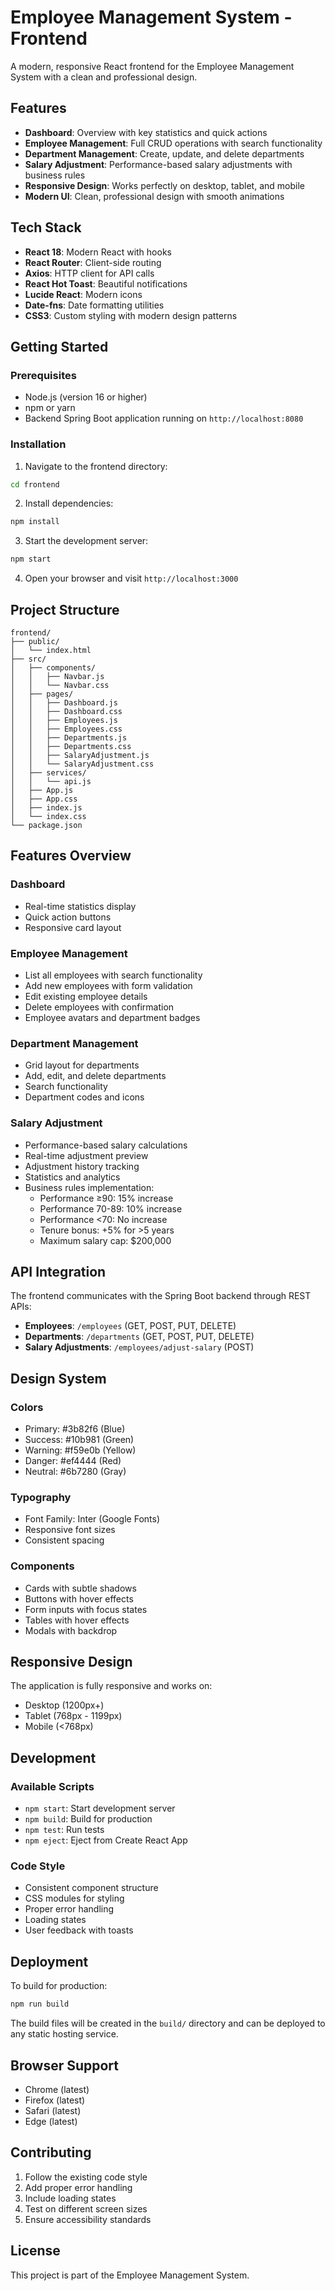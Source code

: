 # Employee Management System - Frontend

A modern, responsive React frontend for the Employee Management System with a clean and professional design.

## Features

- **Dashboard**: Overview with key statistics and quick actions
- **Employee Management**: Full CRUD operations with search functionality
- **Department Management**: Create, update, and delete departments
- **Salary Adjustment**: Performance-based salary adjustments with business rules
- **Responsive Design**: Works perfectly on desktop, tablet, and mobile
- **Modern UI**: Clean, professional design with smooth animations

## Tech Stack

- **React 18**: Modern React with hooks
- **React Router**: Client-side routing
- **Axios**: HTTP client for API calls
- **React Hot Toast**: Beautiful notifications
- **Lucide React**: Modern icons
- **Date-fns**: Date formatting utilities
- **CSS3**: Custom styling with modern design patterns

## Getting Started

### Prerequisites

- Node.js (version 16 or higher)
- npm or yarn
- Backend Spring Boot application running on `http://localhost:8080`

### Installation

1. Navigate to the frontend directory:
```bash
cd frontend
```

2. Install dependencies:
```bash
npm install
```

3. Start the development server:
```bash
npm start
```

4. Open your browser and visit `http://localhost:3000`

## Project Structure

```
frontend/
├── public/
│   └── index.html
├── src/
│   ├── components/
│   │   ├── Navbar.js
│   │   └── Navbar.css
│   ├── pages/
│   │   ├── Dashboard.js
│   │   ├── Dashboard.css
│   │   ├── Employees.js
│   │   ├── Employees.css
│   │   ├── Departments.js
│   │   ├── Departments.css
│   │   ├── SalaryAdjustment.js
│   │   └── SalaryAdjustment.css
│   ├── services/
│   │   └── api.js
│   ├── App.js
│   ├── App.css
│   ├── index.js
│   └── index.css
└── package.json
```

## Features Overview

### Dashboard
- Real-time statistics display
- Quick action buttons
- Responsive card layout

### Employee Management
- List all employees with search functionality
- Add new employees with form validation
- Edit existing employee details
- Delete employees with confirmation
- Employee avatars and department badges

### Department Management
- Grid layout for departments
- Add, edit, and delete departments
- Search functionality
- Department codes and icons

### Salary Adjustment
- Performance-based salary calculations
- Real-time adjustment preview
- Adjustment history tracking
- Statistics and analytics
- Business rules implementation:
  - Performance ≥90: 15% increase
  - Performance 70-89: 10% increase
  - Performance <70: No increase
  - Tenure bonus: +5% for >5 years
  - Maximum salary cap: $200,000

## API Integration

The frontend communicates with the Spring Boot backend through REST APIs:

- **Employees**: `/employees` (GET, POST, PUT, DELETE)
- **Departments**: `/departments` (GET, POST, PUT, DELETE)
- **Salary Adjustments**: `/employees/adjust-salary` (POST)

## Design System

### Colors
- Primary: #3b82f6 (Blue)
- Success: #10b981 (Green)
- Warning: #f59e0b (Yellow)
- Danger: #ef4444 (Red)
- Neutral: #6b7280 (Gray)

### Typography
- Font Family: Inter (Google Fonts)
- Responsive font sizes
- Consistent spacing

### Components
- Cards with subtle shadows
- Buttons with hover effects
- Form inputs with focus states
- Tables with hover effects
- Modals with backdrop

## Responsive Design

The application is fully responsive and works on:
- Desktop (1200px+)
- Tablet (768px - 1199px)
- Mobile (<768px)

## Development

### Available Scripts

- `npm start`: Start development server
- `npm build`: Build for production
- `npm test`: Run tests
- `npm eject`: Eject from Create React App

### Code Style

- Consistent component structure
- CSS modules for styling
- Proper error handling
- Loading states
- User feedback with toasts

## Deployment

To build for production:

```bash
npm run build
```

The build files will be created in the `build/` directory and can be deployed to any static hosting service.

## Browser Support

- Chrome (latest)
- Firefox (latest)
- Safari (latest)
- Edge (latest)

## Contributing

1. Follow the existing code style
2. Add proper error handling
3. Include loading states
4. Test on different screen sizes
5. Ensure accessibility standards

## License

This project is part of the Employee Management System. 